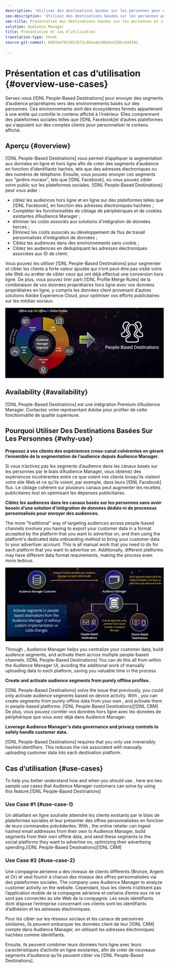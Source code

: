 ```yaml
---
description: 'Utilisez des destinations basées sur les personnes pour envoyer des segments d’audience propriétaires vers des environnements basés sur les personnes. Ces environnements sont des écosystèmes fermés appartenant à une entité qui contrôle le contenu affiché à l’intérieur. Elles comprennent des plateformes sociales telles que Facebook et d’autres plateformes qui s’appuient sur des comptes clients pour personnaliser le contenu affiché. '
seo-description: 'Utilisez des destinations basées sur les personnes pour envoyer des segments d’audience propriétaires vers des environnements basés sur les personnes. Ces environnements sont des écosystèmes fermés appartenant à une entité qui contrôle le contenu affiché à l’intérieur. Elles comprennent des plateformes sociales telles que Facebook et d’autres plateformes qui s’appuient sur des comptes clients pour personnaliser le contenu affiché.  '
seo-title: Présentation des destinations basées sur les personnes et cas d’utilisation
solution: Audience Manager
title: Présentation et cas d’utilisation
translation-type: tm+mt
source-git-commit: 6093def9c5853572c064a4e398d5e328bcb9d181

---
```



# Présentation et cas d’utilisation {#overview-use-cases}

Servez-vous [!DNL People-Based Destinations] pour envoyer des segments d’audience propriétaires vers des environnements basés sur des personnes. Ces environnements sont des écosystèmes fermés appartenant à une entité qui contrôle le contenu affiché à l’intérieur. Elles comprennent des plateformes sociales telles que [!DNL Facebook]et d’autres plateformes qui s’appuient sur des comptes clients pour personnaliser le contenu affiché.

## Aperçu {#overview}

[!DNL People-Based Destinations] vous permet d’appliquer la segmentation aux données en ligne et hors ligne afin de créer des segments d’audience en fonction d’identifiants [](people-based-destinations-prerequisites.md#hashing-requirements)hachés, tels que des adresses électroniques ou des numéros de téléphone. Ensuite, vous pouvez envoyer ces segments aux "jardins muraux", tels que [!DNL Facebook], où vous pouvez cibler votre public sur les plateformes sociales. [!DNL People-Based Destinations] peut vous aider :

* ciblez les audiences hors ligne et en ligne sur des plateformes telles que [!DNL Facebook], en fonction des adresses électroniques hachées ;
* Compléter les fonctionnalités de ciblage de périphériques et de cookies existantes d’Audience Manager ;
* éliminer les coûts associés aux solutions d'intégration de données tierces ;
* Éliminez les coûts associés au développement de flux de travail personnalisés d'intégration de données ;
* Ciblez les audiences dans des environnements sans cookie ;
* Ciblez les audiences en dédupliquant les adresses électroniques associées aux ID de client.

Vous pouvez les utiliser [!DNL People-Based Destinations] pour segmenter et cibler les clients à forte valeur ajoutée qui n’ont peut-être pas visité votre site Web ou arrêter de cibler ceux qui ont déjà effectué une conversion hors ligne. De plus, vous pouvez tirer parti [!DNL Profile Merge Rules] de la combinaison de vos données propriétaires hors ligne avec vos données propriétaires en ligne, y compris les données client provenant d’autres solutions Adobe Experience Cloud, pour optimiser vos efforts publicitaires sur les médias sociaux.

![pbd-overview](assets/pbd-overview.png)

## Availability {#availability}

[!DNL People-Based Destinations] est une intégration Premium d’Audience Manager. Contactez votre représentant Adobe pour profiter de cette fonctionnalité de qualité supérieure.

## Pourquoi Utiliser Des Destinations Basées Sur Les Personnes {#why-use}

**Proposez à vos clients des expériences cross-canal cohérentes en gérant l’ensemble de la segmentation de l’audience depuis Audience Manager.**

Si vous n’activez pas les segments d’audience dans les canaux basés sur les personnes par le biais d’Audience Manager, vous obtenez des expériences incohérentes entre ce que voient vos clients lorsqu’ils visitent votre site Web et ce qu’ils voient, par exemple, dans leurs [!DNL Facebook] flux. Le ciblage cohérent sur plusieurs canaux peut augmenter les recettes publicitaires tout en optimisant les dépenses publicitaires.

**Ciblez les audiences dans les canaux basés sur les personnes sans avoir besoin d’une solution d’intégration de données dédiée ni de processus personnalisés pour envoyer des audiences.**

The more "traditional" way of targeting audiences across people-based channels involves you having to export your customer data in a format accepted by the platform that you want to advertise on, and then using the platform's dedicated data onboarding method to bring your customer data to your advertiser account. This is all manual work that you need to do for each platform that you want to advertise on. Additionally, different platforms may have different data format requirements, making the process even more tedious.

![pbd-overview](assets/pbd-diagram.png)

Through , Audience Manager helps you centralize your customer data, build audience segments, and activate them across multiple people-based channels. [!DNL People-Based Destinations] You can do this all from within the Audience Manager UI, avoiding the additional work of manually uploading data to each platform, saving you valuable time in the process.

**Create and activate audience segments from purely offline profiles.**

[!DNL People-Based Destinations] solve the issue that previously, you could only activate audience segments based on device activity. With , you can create segments from purely offline data from your own , and activate them in people-based platforms. [!DNL People-Based Destinations][!DNL CRM] De plus, vous pouvez corréler vos données hors ligne avec les données de périphérique que vous avez déjà dans Audience Manager.

**Leverage Audience Manager's data governance and privacy controls to safely handle customer data.**

[!DNL People-Based Destinations] requires that you only use irreversibly hashed identifiers. This reduces the risk associated with manually uploading customer data into each destination platform.

## Cas d’utilisation {#use-cases}

To help you better understand how and when you should use , here are two sample use cases that Audience Manager customers can solve by using this feature.[!DNL People-Based Destinations]

### Use Case #1 {#use-case-1}

Un détaillant en ligne souhaite atteindre les clients existants par le biais de plateformes sociales et leur présenter des offres personnalisées en fonction de leurs commandes précédentes. With , the online retailer can ingest hashed email addresses from their own  to Audience Manager, build segments from their own offline data, and send these segments to the social platforms they want to advertise on, optimizing their advertising spending.[!DNL People-Based Destinations][!DNL CRM]

### Use Case #2 {#use-case-2}

Une compagnie aérienne a des niveaux de clients différents (Bronze, Argent et Or) et veut fournir à chacun des niveaux des offres personnalisées via des plateformes sociales. The company uses Audience Manager to analyze customer activity on the website. Cependant, tous les clients n’utilisent pas l’application mobile de la compagnie aérienne et certains d’entre eux ne se sont pas connectés au site Web de la compagnie. Les seuls identifiants dont dispose l’entreprise concernant ces clients sont les identifiants d’adhésion et les adresses électroniques.

Pour les cibler sur les réseaux sociaux et les canaux de personnes similaires, ils peuvent embarquer les données client de leur [!DNL CRM] compte dans Audience Manager, en utilisant les adresses électroniques hachées comme identifiants.

Ensuite, ils peuvent combiner leurs données hors ligne avec leurs caractéristiques d’activité en ligne existantes, afin de créer de nouveaux segments d’audience qu’ils peuvent cibler via [!DNL People-Based Destinations].
